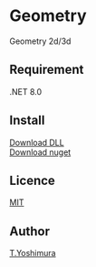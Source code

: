 # Geometry
 Geometry 2d/3d

## Requirement
 .NET 8.0
 
 ## Install
[Download DLL](https://github.com/tk-yoshimura/Geometry/releases)  
[Download nuget](https://www.nuget.org/packages/TYoshimura.Geometry/)

## Licence
[MIT](https://github.com/tk-yoshimura/Geometry/blob/master/LICENSE)

## Author

[T.Yoshimura](https://github.com/tk-yoshimura)
